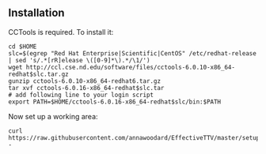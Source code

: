 ## Installation

CCTools is required. To install it:

    cd $HOME
    slc=$(egrep "Red Hat Enterprise|Scientific|CentOS" /etc/redhat-release | sed 's/.*[rR]elease \([0-9]*\).*/\1/')
    wget http://ccl.cse.nd.edu/software/files/cctools-6.0.10-x86_64-redhat$slc.tar.gz
    gunzip cctools-6.0.10-x86_64-redhat6.tar.gz
    tar xvf cctools-6.0.16-x86_64-redhat$slc.tar
    # add following line to your login script
    export PATH=$HOME/cctools-6.0.16-x86_64-redhat$slc/bin:$PATH

Now set up a working area:

    curl https://raw.githubusercontent.com/annawoodard/EffectiveTTV/master/setup.sh|sh -


